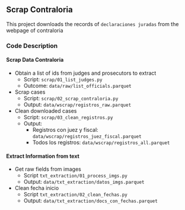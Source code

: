## Scrap Contraloria

This project downloads the records of `declaraciones juradas` from the webpage of contraloria

### Code Description

#### Scrap Data Contraloria
- Obtain a list of ids from judges and prosecutors to extract
  - Script: `scrap/01_list_judges.py`
  - Outcome: `data/raw/list_officials.parquet`
- Scrap cases
  - Script: `scrap/02_scrap_contraloria.py`
  - Output: `data/wscrap/registros_raw.parquet`
- Clean downloaded cases
  - Script: `scrap/03_clean_registros.py`
  - Output:
    - Registros con juez y fiscal: `data/wscrap/registros_juez_fiscal.parquet`
    - Todos los registros: `data/wscrap/registros_all.parquet`

#### Extract Information from text
- Get raw fields from images
  - Script `txt_extraction/01_process_imgs.py`
  - Output: `data/txt_extraction/datos_imgs.parquet`
- Clean fecha inicio
  - Script `txt_extraction/02_clean_fechas.py`
  - Output: `data/txt_extraction/docs_con_fechas.parquet`